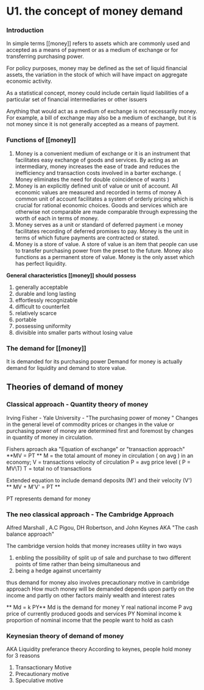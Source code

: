 # U1. the concept of money demand

### Introduction

In simple terms [[money]] refers to assets which are commonly used and accepted as a means of payment or as a medium of exchange or for transferring purchasing power. 

For policy purposes, money may be defined as the set of liquid financial assets, the variation in the stock of which will have impact on aggregate economic activity. 

As a statistical concept, money could include certain liquid liabilities of a particular set of financial intermediaries or other issuers

Anything that would act as a medium of exchange is not necessarily money. For example, a bill of exchange may also be a medium of exchange, but it is not money since it is not generally accepted as a means of payment.

### Functions of [[money]]

1. Money is a convenient medium of exchange or it is an instrument that facilitates easy exchange of goods and services.
By acting as an intermediary, money increases the ease of trade and reduces the inefficiency and transaction costs involved in a barter exchange. ( Money eliminates the need for double coincidence of wants )
2. Money is an explicitly defined unit of value or unit of account. All economic values are measured and recorded in terms of money
A common unit of account facilitates a system of orderly pricing which is crucial for rational economic choices. Goods and services which are otherwise not comparable are made comparable through expressing the worth of each in terms of money.
3. Money serves as a unit or standard of deferred payment i.e money facilitates recording of deferred promises to pay. Money is the unit in terms of which future payments are contracted or stated.
4. Money is a store of value. A store of value is an item that people can use to transfer purchasing power from the preset to the future.
Money also functions as a permanent store of value.
Money is the only asset which has perfect liquidity.

**General characteristics [[money]] should possess**

1. generally acceptable 
2. durable and long lasting
3. effortlessly recognizable
4. difficult to counterfeit
5. relatively scarce
6. portable
7. possessing uniformity
8. divisible into smaller parts without losing value

### The demand for [[money]]

It is demanded for its purchasing power
Demand for money is actually demand for liquidity and demand to store value.

## Theories of demand of money

### Classical approach - Quantity theory of money
Irving Fisher - Yale University - "The purchasing power of money "
Changes in the general level of commodity prices or changes in the value or purchasing power of money are determined first and foremost by changes in quantity of money in circulation.

Fishers aproach aka "Equation of exchange" or "transaction approach"
**MV = PT **
M = the total amount of money in circulation ( on avg ) in an economy;
V = transactions velocity of circulation 
P = avg price level ( P = MV\T)
T = total no of transactions 

Extended equation to include demand deposits (M') and their velocity (V')
** MV + M'V' = PT **

PT represents demand for money


### The neo classical approach - The Cambridge Approach
Alfred Marshall , A.C Pigou, DH Robertson, and John Keynes 
AKA "The cash balance approach"

The cambridge version holds that money increases utility in two ways 
1. enbling the possibility of split up of sale and purchase to two different points of time rather than being simultaneous and 
2. being a hedge against uncertainty

thus demand for money also involves precautionary motive in cambridge approach 
How much money will be demanded depends upon partly on the income and partly on other factors mainly wealth and interest rates

** Md = k PY**
Md is the demand for money
Y real national income 
P avg price of currently produced goods and services 
PY Nominal income 
k proportion of nominal income that the people want to hold as cash

### Keynesian theory of demand of money
AKA Liquidity preferance theory 
According to keynes, people hold money for 3 reasons 
1. Transactionary Motive 
2. Precautionary motive 
3. Speculative motive 


